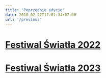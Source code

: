 ```yaml
---
title: 'Poprzednie edycje'
date: 2018-02-22T17:01:34+07:00
url: '/previous'
---
```


# [Festiwal Światła 2022](https://2022.festiwalswiatla.hs3.pl/)
# [Festiwal Światła 2023](https://2023.festiwalswiatla.hs3.pl/)